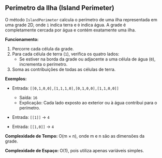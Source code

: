 ## Perímetro da Ilha (Island Perimeter)

O método `IslandPerimeter` calcula o perímetro de uma ilha representada em uma grade 2D, onde `1` indica terra e `0` indica água. A grade é completamente cercada por água e contém exatamente uma ilha.

**Funcionamento:**
1. Percorre cada célula da grade.
2. Para cada célula de terra (`1`), verifica os quatro lados:
   - Se estiver na borda da grade ou adjacente a uma célula de água (`0`), incrementa o perímetro.
3. Soma as contribuições de todas as células de terra.

**Exemplos:**
- Entrada: `[[0,1,0,0],[1,1,1,0],[0,1,0,0],[1,1,0,0]]`
  - Saída: `16`  
  - Explicação: Cada lado exposto ao exterior ou à água contribui para o perímetro.

- Entrada: `[[1]]` → `4`
- Entrada: `[[1,0]]` → `4`

**Complexidade de Tempo:** O(m × n), onde m e n são as dimensões da grade.

**Complexidade de Espaço:** O(1), pois utiliza apenas variáveis simples.
